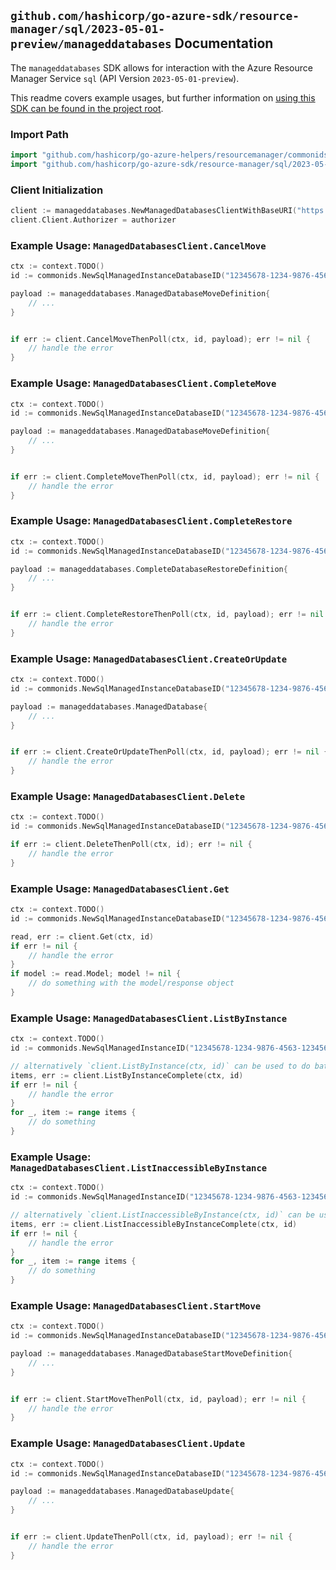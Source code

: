 
## `github.com/hashicorp/go-azure-sdk/resource-manager/sql/2023-05-01-preview/manageddatabases` Documentation

The `manageddatabases` SDK allows for interaction with the Azure Resource Manager Service `sql` (API Version `2023-05-01-preview`).

This readme covers example usages, but further information on [using this SDK can be found in the project root](https://github.com/hashicorp/go-azure-sdk/tree/main/docs).

### Import Path

```go
import "github.com/hashicorp/go-azure-helpers/resourcemanager/commonids"
import "github.com/hashicorp/go-azure-sdk/resource-manager/sql/2023-05-01-preview/manageddatabases"
```


### Client Initialization

```go
client := manageddatabases.NewManagedDatabasesClientWithBaseURI("https://management.azure.com")
client.Client.Authorizer = authorizer
```


### Example Usage: `ManagedDatabasesClient.CancelMove`

```go
ctx := context.TODO()
id := commonids.NewSqlManagedInstanceDatabaseID("12345678-1234-9876-4563-123456789012", "example-resource-group", "managedInstanceValue", "databaseValue")

payload := manageddatabases.ManagedDatabaseMoveDefinition{
	// ...
}


if err := client.CancelMoveThenPoll(ctx, id, payload); err != nil {
	// handle the error
}
```


### Example Usage: `ManagedDatabasesClient.CompleteMove`

```go
ctx := context.TODO()
id := commonids.NewSqlManagedInstanceDatabaseID("12345678-1234-9876-4563-123456789012", "example-resource-group", "managedInstanceValue", "databaseValue")

payload := manageddatabases.ManagedDatabaseMoveDefinition{
	// ...
}


if err := client.CompleteMoveThenPoll(ctx, id, payload); err != nil {
	// handle the error
}
```


### Example Usage: `ManagedDatabasesClient.CompleteRestore`

```go
ctx := context.TODO()
id := commonids.NewSqlManagedInstanceDatabaseID("12345678-1234-9876-4563-123456789012", "example-resource-group", "managedInstanceValue", "databaseValue")

payload := manageddatabases.CompleteDatabaseRestoreDefinition{
	// ...
}


if err := client.CompleteRestoreThenPoll(ctx, id, payload); err != nil {
	// handle the error
}
```


### Example Usage: `ManagedDatabasesClient.CreateOrUpdate`

```go
ctx := context.TODO()
id := commonids.NewSqlManagedInstanceDatabaseID("12345678-1234-9876-4563-123456789012", "example-resource-group", "managedInstanceValue", "databaseValue")

payload := manageddatabases.ManagedDatabase{
	// ...
}


if err := client.CreateOrUpdateThenPoll(ctx, id, payload); err != nil {
	// handle the error
}
```


### Example Usage: `ManagedDatabasesClient.Delete`

```go
ctx := context.TODO()
id := commonids.NewSqlManagedInstanceDatabaseID("12345678-1234-9876-4563-123456789012", "example-resource-group", "managedInstanceValue", "databaseValue")

if err := client.DeleteThenPoll(ctx, id); err != nil {
	// handle the error
}
```


### Example Usage: `ManagedDatabasesClient.Get`

```go
ctx := context.TODO()
id := commonids.NewSqlManagedInstanceDatabaseID("12345678-1234-9876-4563-123456789012", "example-resource-group", "managedInstanceValue", "databaseValue")

read, err := client.Get(ctx, id)
if err != nil {
	// handle the error
}
if model := read.Model; model != nil {
	// do something with the model/response object
}
```


### Example Usage: `ManagedDatabasesClient.ListByInstance`

```go
ctx := context.TODO()
id := commonids.NewSqlManagedInstanceID("12345678-1234-9876-4563-123456789012", "example-resource-group", "managedInstanceValue")

// alternatively `client.ListByInstance(ctx, id)` can be used to do batched pagination
items, err := client.ListByInstanceComplete(ctx, id)
if err != nil {
	// handle the error
}
for _, item := range items {
	// do something
}
```


### Example Usage: `ManagedDatabasesClient.ListInaccessibleByInstance`

```go
ctx := context.TODO()
id := commonids.NewSqlManagedInstanceID("12345678-1234-9876-4563-123456789012", "example-resource-group", "managedInstanceValue")

// alternatively `client.ListInaccessibleByInstance(ctx, id)` can be used to do batched pagination
items, err := client.ListInaccessibleByInstanceComplete(ctx, id)
if err != nil {
	// handle the error
}
for _, item := range items {
	// do something
}
```


### Example Usage: `ManagedDatabasesClient.StartMove`

```go
ctx := context.TODO()
id := commonids.NewSqlManagedInstanceDatabaseID("12345678-1234-9876-4563-123456789012", "example-resource-group", "managedInstanceValue", "databaseValue")

payload := manageddatabases.ManagedDatabaseStartMoveDefinition{
	// ...
}


if err := client.StartMoveThenPoll(ctx, id, payload); err != nil {
	// handle the error
}
```


### Example Usage: `ManagedDatabasesClient.Update`

```go
ctx := context.TODO()
id := commonids.NewSqlManagedInstanceDatabaseID("12345678-1234-9876-4563-123456789012", "example-resource-group", "managedInstanceValue", "databaseValue")

payload := manageddatabases.ManagedDatabaseUpdate{
	// ...
}


if err := client.UpdateThenPoll(ctx, id, payload); err != nil {
	// handle the error
}
```
